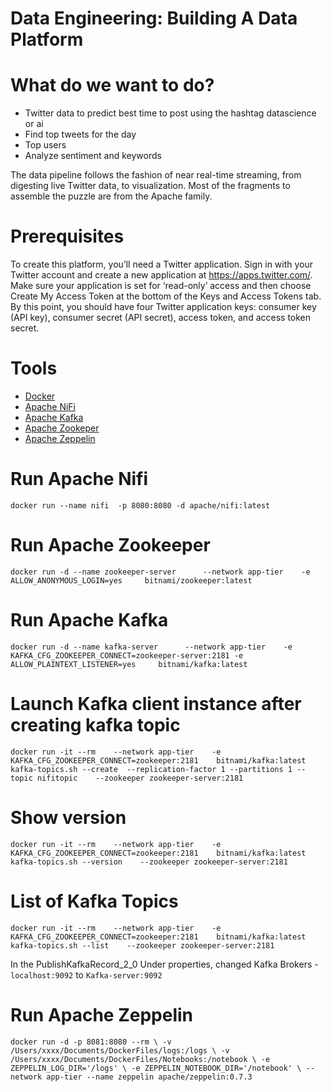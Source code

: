 # Data Engineering: Building A Data Platform
# What do we want to do?
- Twitter data to predict best time to post using the hashtag datascience or ai
- Find top tweets for the day
- Top users
- Analyze sentiment and keywords

The data pipeline follows the fashion of near real-time streaming, from digesting live Twitter data, to visualization. Most of the fragments to assemble the puzzle are from the Apache family.

# Prerequisites
To create this platform, you’ll need a Twitter application. Sign in with your Twitter account and create a new application at https://apps.twitter.com/. Make sure your application is set for ‘read-only’ access and then choose Create My Access Token at the bottom of the Keys and Access Tokens tab. By this point, you should have four Twitter application keys: consumer key (API key), consumer secret (API secret), access token, and access token secret.

# Tools
- [Docker](https://www.docker.com/)
- [Apache NiFi](https://nifi.apache.org/)
- [Apache Kafka](https://kafka.apache.org/)
- [Apache Zookeper](https://zookeeper.apache.org/)
- [Apache Zeppelin](https://zeppelin.apache.org/)

# Run Apache Nifi
`docker run --name nifi  -p 8080:8080 -d apache/nifi:latest`

# Run Apache Zookeeper
`docker run -d --name zookeeper-server      --network app-tier    -e  ALLOW_ANONYMOUS_LOGIN=yes     bitnami/zookeeper:latest`

# Run Apache Kafka
`docker run -d --name kafka-server      --network app-tier    -e  KAFKA_CFG_ZOOKEEPER_CONNECT=zookeeper-server:2181 -e ALLOW_PLAINTEXT_LISTENER=yes     bitnami/kafka:latest`

# Launch Kafka client instance after creating kafka topic
`docker run -it --rm    --network app-tier    -e KAFKA_CFG_ZOOKEEPER_CONNECT=zookeeper:2181    bitnami/kafka:latest kafka-topics.sh --create  --replication-factor 1 --partitions 1 --topic nifitopic    --zookeeper zookeeper-server:2181`

# Show version
`docker run -it --rm    --network app-tier    -e KAFKA_CFG_ZOOKEEPER_CONNECT=zookeeper:2181    bitnami/kafka:latest kafka-topics.sh --version    --zookeeper zookeeper-server:2181`

# List of Kafka Topics
`docker run -it --rm    --network app-tier    -e KAFKA_CFG_ZOOKEEPER_CONNECT=zookeeper:2181    bitnami/kafka:latest kafka-topics.sh --list    --zookeeper zookeeper-server:2181`

In the PublishKafkaRecord_2_0
Under properties, changed Kafka Brokers - `localhost:9092` to `Kafka-server:9092`

# Run Apache Zeppelin
`docker run -d -p 8081:8080 --rm \
-v /Users/xxxx/Documents/DockerFiles/logs:/logs \
-v /Users/xxxx/Documents/DockerFiles/Notebooks:/notebook \
-e ZEPPELIN_LOG_DIR='/logs' \
-e ZEPPELIN_NOTEBOOK_DIR='/notebook' \
--network app-tier --name zeppelin apache/zeppelin:0.7.3`
